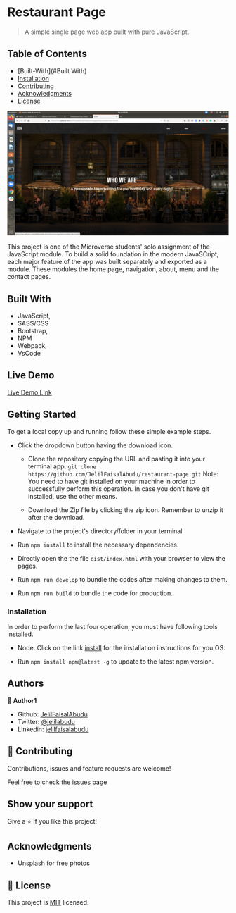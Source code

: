 # Restaurant Page

> A simple single page web app built with pure JavaScript.

## Table of Contents

- [Built-With](#Built With)
- [Installation](#Installations)
- [Contributing](#Contributing)
- [Acknowledgments](#Acknowledgments)
- [License](#License)

![screenshot](./src/assets/images/res-page-scrnsht.png)

This project is one of the Microverse students' solo assignment of the JavaScript module.
To build a solid foundation in the modern JavaSCript, each major feature of the app was built separately and exported as a module. These modules the home page, navigation, about, menu and the contact pages.

## Built With

- JavaScript,
- SASS/CSS
- Bootstrap,
- NPM
- Webpack,
- VsCode

## Live Demo

[Live Demo Link](https://raw.githack.com/JelilFaisalAbudu/restaurant-page/feature/dist/index.html)

## Getting Started

To get a local copy up and running follow these simple example steps.

- Click the dropdown button having the download icon.

  - Clone the repository copying the URL and pasting it into your terminal app.
  ```git clone https://github.com/JelilFaisalAbudu/restaurant-page.git```
  Note: You need to have git installed on your machine in order to successfully perform this operation.
  In case you don't have git installed, use the other means.
  
  - Download the Zip file by clicking the zip icon. Remember to unzip it after the download.

- Navigate to the project's directory/folder in your terminal

- Run ```npm install``` to install the necessary dependencies.

- Directly open the the file ```dist/index.html``` with your browser to view the pages.

- Run ```npm run develop``` to bundle the codes after making changes to them.

- Run ```npm run build``` to bundle the code for production.

### Installation

In order to perform the last four operation, you must have following tools installed.

- Node.  Click on the link [install](https://nodejs.org/en/) for the installation instructions for you OS.

- Run ```npm install npm@latest -g``` to update to the latest npm version.

## Authors

👤 **Author1**

- Github: [JelilFaisalAbudu](https://github.com/JelilFaisalAbudu)
- Twitter: [@jelilabudu](https://twitter.com/jelilabudu)
- Linkedin: [jelilfaisalabudu](www.linkedin.com/in/jelilfaisalabudu)

## 🤝 Contributing

Contributions, issues and feature requests are welcome!

Feel free to check the [issues page](https://github.com/JelilFaisalAbudu/restaurant-page/issues)

## Show your support

Give a ⭐️ if you like this project!

## Acknowledgments

- Unsplash for free photos

## 📝 License

This project is [MIT](lic.url) licensed.

